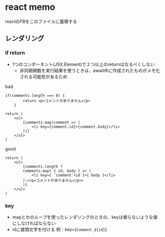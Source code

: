 # react memo
reactのFBをこのファイルに蓄積する

## レンダリング
### if return
- 1つのコンポーネント(JSX.Element)で２つ以上のreturnはなるべくしない
  - 非同期関数を実行結果を使うときは、await中に作成されたものがメモ化される可能性があるため


bad
```
if(comments.length === 0) {
        return <p>コメントがありません</p>
    }
    
return (
    <ul>
        {comments.map(comment => (
            <li key={comment.id}>{comment.body}</li>
        ))}
    </ul>
)
```
good
```
return (
    <ul>
        {comments.length ?
        comments.map( { id, body } => (
            <li key={ 'comment'+id }>{ body }</li>
        ):<<p>コメントがありません</p>>
        )}
    </ul>
)
```

### key
- mapとかのループを使ったレンダリングのときの、keyは被らないような値にしなければならない
- idに接頭文字を付ける 例：key={`Comment_${id}`}